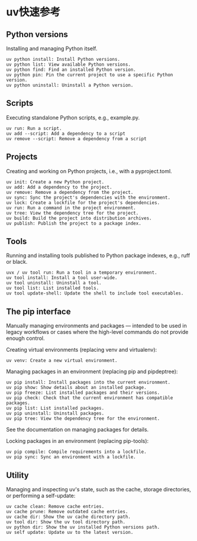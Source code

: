 # uv快速参考

## Python versions

Installing and managing Python itself.

    uv python install: Install Python versions.
    uv python list: View available Python versions.
    uv python find: Find an installed Python version.
    uv python pin: Pin the current project to use a specific Python version.
    uv python uninstall: Uninstall a Python version.

## Scripts

Executing standalone Python scripts, e.g., example.py.

    uv run: Run a script.
    uv add --script: Add a dependency to a script
    uv remove --script: Remove a dependency from a script

## Projects

Creating and working on Python projects, i.e., with a pyproject.toml.

    uv init: Create a new Python project.
    uv add: Add a dependency to the project.
    uv remove: Remove a dependency from the project.
    uv sync: Sync the project's dependencies with the environment.
    uv lock: Create a lockfile for the project's dependencies.
    uv run: Run a command in the project environment.
    uv tree: View the dependency tree for the project.
    uv build: Build the project into distribution archives.
    uv publish: Publish the project to a package index.

## Tools

Running and installing tools published to Python package indexes, e.g., ruff or black.

    uvx / uv tool run: Run a tool in a temporary environment.
    uv tool install: Install a tool user-wide.
    uv tool uninstall: Uninstall a tool.
    uv tool list: List installed tools.
    uv tool update-shell: Update the shell to include tool executables.

## The pip interface

Manually managing environments and packages — intended to be used in legacy workflows or cases where the high-level commands do not provide enough control.

Creating virtual environments (replacing venv and virtualenv):

    uv venv: Create a new virtual environment.

Managing packages in an environment (replacing pip and pipdeptree):

    uv pip install: Install packages into the current environment.
    uv pip show: Show details about an installed package.
    uv pip freeze: List installed packages and their versions.
    uv pip check: Check that the current environment has compatible packages.
    uv pip list: List installed packages.
    uv pip uninstall: Uninstall packages.
    uv pip tree: View the dependency tree for the environment.

See the documentation on managing packages for details.

Locking packages in an environment (replacing pip-tools):

    uv pip compile: Compile requirements into a lockfile.
    uv pip sync: Sync an environment with a lockfile.

## Utility

Managing and inspecting uv's state, such as the cache, storage directories, or performing a self-update:

    uv cache clean: Remove cache entries.
    uv cache prune: Remove outdated cache entries.
    uv cache dir: Show the uv cache directory path.
    uv tool dir: Show the uv tool directory path.
    uv python dir: Show the uv installed Python versions path.
    uv self update: Update uv to the latest version.
